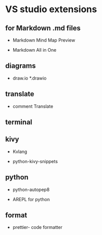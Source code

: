 # VS studio extensions

## for Markdown .md files

- Markdown Mind Map Preview

- Markdown All in One

## diagrams
- draw.io *.drawio

## translate

- comment Translate

## terminal

## kivy

- Kvlang

- python-kivy-snippets

## python

- python-autopep8

- AREPL for python

## format
- prettier- code formatter 

